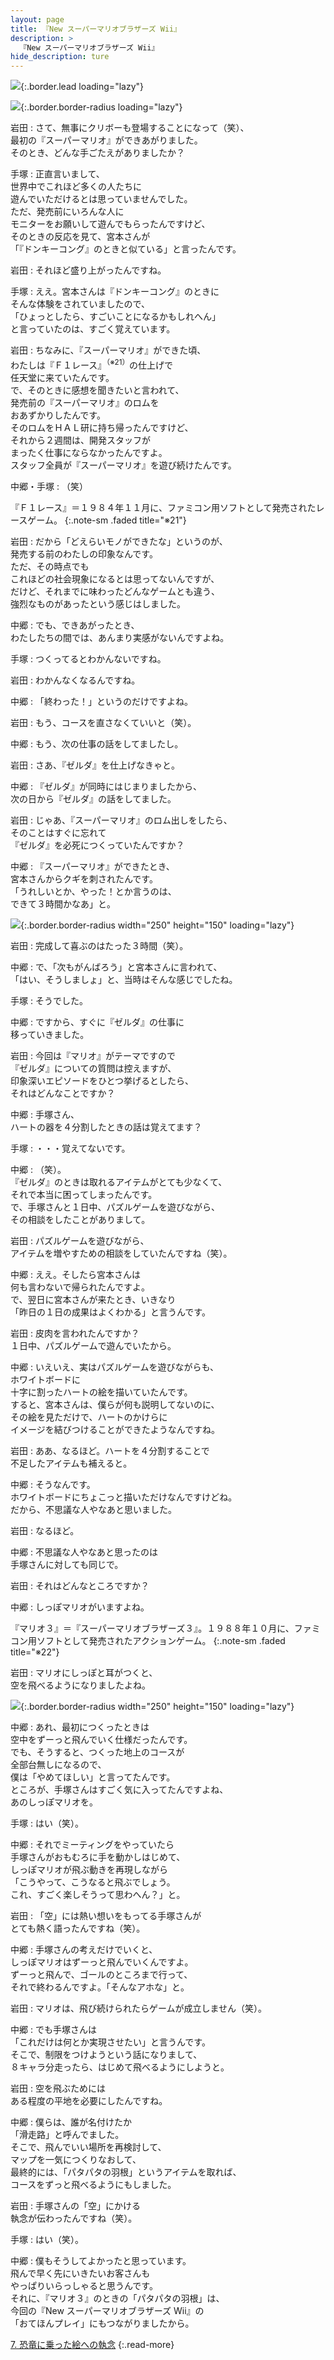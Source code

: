 ```yaml
---
layout: page
title: 『New スーパーマリオブラザーズ Wii』
description: >
  『New スーパーマリオブラザーズ Wii』
hide_description: ture
---
```


![](/interviews/jp/wii/smnj/vol2/img/mainvisual6.jpg){:.border.lead loading="lazy"}

![](/interviews/jp/wii/smnj/vol2/img/img_h2.gif){:.border.border-radius loading="lazy"}

岩田
: さて、無事にクリボーも登場することになって（笑）、<br>最初の『スーパーマリオ』ができあがりました。<br>そのとき、どんな手ごたえがありましたか？ 

手塚
: 正直言いまして、<br>世界中でこれほど多くの人たちに<br>遊んでいただけるとは思っていませんでした。<br>ただ、発売前にいろんな人に<br>モニターをお願いして遊んでもらったんですけど、<br>そのときの反応を見て、宮本さんが<br>「『ドンキーコング』のときと似ている」と言ったんです。

岩田
: それほど盛り上がったんですね。

手塚
: ええ。宮本さんは『ドンキーコング』のときに<br>そんな体験をされていましたので、<br>「ひょっとしたら、すごいことになるかもしれへん」<br>と言っていたのは、すごく覚えています。

岩田
: ちなみに、『スーパーマリオ』ができた頃、<br>わたしは『Ｆ１レース』<sup>（※21）</sup>の仕上げで<br>任天堂に来ていたんです。<br>で、そのときに感想を聞きたいと言われて、<br>発売前の『スーパーマリオ』のロムを<br>おあずかりしたんです。<br>そのロムをＨＡＬ研に持ち帰ったんですけど、<br>それから２週間は、開発スタッフが<br>まったく仕事にならなかったんですよ。<br>スタッフ全員が『スーパーマリオ』を遊び続けたんです。

中郷・手塚
: （笑）

『Ｆ１レース』＝１９８４年１１月に、ファミコン用ソフトとして発売されたレースゲーム。
{:.note-sm .faded title="※21"}

岩田
: だから「どえらいモノができたな」というのが、<br>発売する前のわたしの印象なんです。<br>ただ、その時点でも<br>これほどの社会現象になるとは思ってないんですが、<br>だけど、それまでに味わったどんなゲームとも違う、<br>強烈なものがあったという感じはしました。

中郷
: でも、できあがったとき、<br>わたしたちの間では、あんまり実感がないんですよね。

手塚
: つくってるとわかんないですね。

岩田
: わかんなくなるんですね。

中郷
: 「終わった！」というのだけですよね。

岩田
: もう、コースを直さなくていいと（笑）。

中郷
: もう、次の仕事の話をしてましたし。

岩田
: さあ、『ゼルダ』を仕上げなきゃと。

中郷
: 『ゼルダ』が同時にはじまりましたから、<br>次の日から『ゼルダ』の話をしてました。

岩田
: じゃあ、『スーパーマリオ』のロム出しをしたら、<br>そのことはすぐに忘れて<br>『ゼルダ』を必死につくっていたんですか？

中郷
: 『スーパーマリオ』ができたとき、<br>宮本さんからクギを刺されたんです。<br>「うれしいとか、やった！とか言うのは、<br>できて３時間かなあ」と。

![](/interviews/jp/wii/smnj/vol2/img/photo15.jpg){:.border.border-radius width="250" height="150" loading="lazy"}

岩田
: 完成して喜ぶのはたった３時間（笑）。

中郷
: で、「次もがんばろう」と宮本さんに言われて、<br>「はい、そうしましょ」と、当時はそんな感じでしたね。

手塚
: そうでした。

中郷
: ですから、すぐに『ゼルダ』の仕事に<br>移っていきました。

岩田
: 今回は『マリオ』がテーマですので<br>『ゼルダ』についての質問は控えますが、<br>印象深いエピソードをひとつ挙げるとしたら、<br>それはどんなことですか？

中郷
: 手塚さん、<br>ハートの器を４分割したときの話は覚えてます？

手塚
: ・・・覚えてないです。

中郷
: （笑）。<br>『ゼルダ』のときは取れるアイテムがとても少なくて、<br>それで本当に困ってしまったんです。<br>で、手塚さんと１日中、パズルゲームを遊びながら、<br>その相談をしたことがありまして。

岩田
: パズルゲームを遊びながら、<br>アイテムを増やすための相談をしていたんですね（笑）。

中郷
: ええ。そしたら宮本さんは<br>何も言わないで帰られたんですよ。<br>で、翌日に宮本さんが来たとき、いきなり<br>「昨日の１日の成果はよくわかる」と言うんです。

岩田
: 皮肉を言われたんですか？<br>１日中、パズルゲームで遊んでいたから。

中郷
: いえいえ、実はパズルゲームを遊びながらも、<br>ホワイトボードに<br>十字に割ったハートの絵を描いていたんです。<br>すると、宮本さんは、僕らが何も説明してないのに、<br>その絵を見ただけで、ハートのかけらに<br>イメージを結びつけることができたようなんですね。

岩田
: ああ、なるほど。ハートを４分割することで<br>不足したアイテムも補えると。

中郷
: そうなんです。<br>ホワイトボードにちょこっと描いただけなんですけどね。<br>だから、不思議な人やなあと思いました。

岩田
: なるほど。

中郷
: 不思議な人やなあと思ったのは<br>手塚さんに対しても同じで。

岩田
: それはどんなところですか？

中郷
: しっぽマリオがいますよね。

『マリオ３』＝『スーパーマリオブラザーズ３』。１９８８年１０月に、ファミコン用ソフトとして発売されたアクションゲーム。
{:.note-sm .faded title="※22"}

岩田
: マリオにしっぽと耳がつくと、<br>空を飛べるようになりましたよね。

![](/interviews/jp/wii/smnj/vol2/img/photo16.jpg){:.border.border-radius width="250" height="150" loading="lazy"}

中郷
: あれ、最初につくったときは<br>空中をずーっと飛んでいく仕様だったんです。<br>でも、そうすると、つくった地上のコースが<br>全部台無しになるので、<br>僕は「やめてほしい」と言ってたんです。<br>ところが、手塚さんはすごく気に入ってたんですよね、<br>あのしっぽマリオを。

手塚
: はい（笑）。

中郷
: それでミーティングをやっていたら<br>手塚さんがおもむろに手を動かしはじめて、<br>しっぽマリオが飛ぶ動きを再現しながら<br>「こうやって、こうなると飛ぶでしょう。<br>これ、すごく楽しそうって思わへん？」と。

岩田
: 「空」には熱い想いをもってる手塚さんが<br>とても熱く語ったんですね（笑）。

中郷
: 手塚さんの考えだけでいくと、<br>しっぽマリオはずーっと飛んでいくんですよ。<br>ずーっと飛んで、ゴールのところまで行って、<br>それで終わるんですよ。「そんなアホな」と。

岩田
: マリオは、飛び続けられたらゲームが成立しません（笑）。

中郷
: でも手塚さんは<br>「これだけは何とか実現させたい」と言うんです。<br>そこで、制限をつけようという話になりまして、<br>８キャラ分走ったら、はじめて飛べるようにしようと。

岩田
: 空を飛ぶためには<br>ある程度の平地を必要にしたんですね。

中郷
: 僕らは、誰が名付けたか<br>「滑走路」と呼んでました。<br>そこで、飛んでいい場所を再検討して、<br>マップを一気につくりなおして、<br>最終的には、「パタパタの羽根」というアイテムを取れば、<br>コースをずっと飛べるようにもしました。

岩田
: 手塚さんの「空」にかける<br>執念が伝わったんですね（笑）。

手塚
: はい（笑）。

中郷
: 僕もそうしてよかったと思っています。<br>飛んで早く先にいきたいお客さんも<br>やっぱりいらっしゃると思うんです。<br>それに、『マリオ３』のときの「パタパタの羽根」は、<br>今回の『New スーパーマリオブラザーズ Wii』の<br>「おてほんプレイ」にもつながりましたから。

[7. 恐竜に乗った絵への執念](7.md)
{:.read-more}

